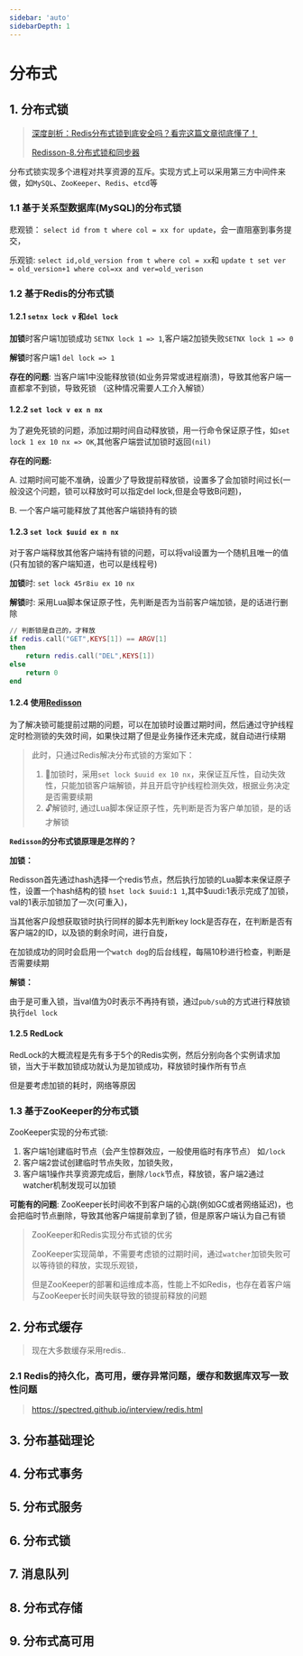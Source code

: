 ```yaml
---
sidebar: 'auto'
sidebarDepth: 1
---
```

# 分布式

## 1. 分布式锁

> [深度剖析：Redis分布式锁到底安全吗？看完这篇文章彻底懂了！](https://mp.weixin.qq.com/s/s8xjm1ZCKIoTGT3DCVA4aw)
>
> [Redisson-8.分布式锁和同步器](https://github.com/redisson/redisson/wiki/8.-%E5%88%86%E5%B8%83%E5%BC%8F%E9%94%81%E5%92%8C%E5%90%8C%E6%AD%A5%E5%99%A8)

分布式锁实现多个进程对共享资源的互斥。实现方式上可以采用第三方中间件来做，如`MySQL`、`ZooKeeper`、`Redis`、`etcd`等

### 1.1 基于关系型数据库(MySQL)的分布式锁

悲观锁： `select id from t where col = xx for update`，会一直阻塞到事务提交，

乐观锁: `select id,old_version from t where col = xx`和 `update t set ver = old_version+1 where col=xx and ver=old_verison`

### 1.2 基于Redis的分布式锁

#### 1.2.1 `setnx lock v` 和`del lock`

**加锁**时客户端1加锁成功 `SETNX lock 1 => 1`,客户端2加锁失败`SETNX lock 1 => 0`

**解锁**时客户端1 `del lock => 1`

**存在的问题**: 当客户端1中没能释放锁(如业务异常或进程崩溃)，导致其他客户端一直都拿不到锁，导致死锁 （这种情况需要人工介入解锁）

#### 1.2.2 `set lock v ex n nx`

为了避免死锁的问题，添加过期时间自动释放锁，用一行命令保证原子性，如`set lock 1 ex 10 nx => OK`,其他客户端尝试加锁时返回`(nil)`

**存在的问题:** 

A. 过期时间可能不准确，设置少了导致提前释放锁，设置多了会加锁时间过长(一般没这个问题，锁可以释放时可以指定del lock,但是会导致B问题)，

B. 一个客户端可能释放了其他客户端锁持有的锁

#### 1.2.3 `set lock $uuid ex n nx`

对于客户端释放其他客户端持有锁的问题，可以将val设置为一个随机且唯一的值(只有加锁的客户端知道，也可以是线程号)

**加锁**时: `set lock 45r8iu ex 10 nx` 

**解锁**时: 采用Lua脚本保证原子性，先判断是否为当前客户端加锁，是的话进行删除

```lua
// 判断锁是自己的，才释放
if redis.call("GET",KEYS[1]) == ARGV[1]
then
    return redis.call("DEL",KEYS[1])
else
    return 0
end
```

#### 1.2.4 使用[Redisson](https://github.com/redisson/redisson)

为了解决锁可能提前过期的问题，可以在加锁时设置过期时间，然后通过守护线程定时检测锁的失效时间，如果快过期了但是业务操作还未完成，就自动进行续期

> 此时，只通过Redis解决分布式锁的方案如下：
>
> 1. 🔐加锁时，采用`set lock $uuid ex 10 nx`，来保证互斥性，自动失效性，只能加锁客户端解锁，并且开启守护线程检测失效，根据业务决定是否需要续期
> 2. 🔓解锁时, 通过Lua脚本保证原子性，先判断是否为客户单加锁，是的话才解锁

**`Redisson`的分布式锁原理是怎样的？**

**加锁：**

Redisson首先通过hash选择一个redis节点，然后执行加锁的Lua脚本来保证原子性，设置一个hash结构的锁 `hset lock $uuid:1 1`,其中$uudi:1表示完成了加锁，val的1表示加锁加了一次(可重入)，

当其他客户段想获取锁时执行同样的脚本先判断key lock是否存在，在判断是否有客户端2的ID，以及锁的剩余时间，进行自旋，

在加锁成功的同时会启用一个`watch dog`的后台线程，每隔10秒进行检查，判断是否需要续期

**解锁：**

由于是可重入锁，当val值为0时表示不再持有锁，通过`pub/sub`的方式进行释放锁执行`del lock`

#### 1.2.5 RedLock

RedLock的大概流程是先有多于5个的Redis实例，然后分别向各个实例请求加锁，当大于半数加锁成功就认为是加锁成功，释放锁时操作所有节点

但是要考虑加锁的耗时，网络等原因

### 1.3 基于ZooKeeper的分布式锁

ZooKeeper实现的分布式锁: 

1. 客户端1创建临时节点（会产生惊群效应，一般使用临时有序节点） 如`/lock`
2. 客户端2尝试创建临时节点失败，加锁失败，
3. 客户端1操作共享资源完成后，删除`/lock`节点，释放锁，客户端2通过watcher机制发现可以加锁

**可能有的问题**: ZooKeeper长时间收不到客户端的心跳(例如GC或者网络延迟)，也会把临时节点删除，导致其他客户端提前拿到了锁，但是原客户端认为自己有锁

> ZooKeeper和Redis实现分布式锁的优劣
>
> ZooKeeper实现简单，不需要考虑锁的过期时间，通过`watcher`加锁失败可以等待锁的释放，实现乐观锁，
>
> 但是ZooKeeper的部署和运维成本高，性能上不如Redis，也存在着客户端与ZooKeeper长时间失联导致的锁提前释放的问题



## 2. 分布式缓存

> 现在大多数缓存采用redis..

### 2.1 Redis的持久化，高可用，缓存异常问题，缓存和数据库双写一致性问题

> https://spectred.github.io/interview/redis.html

## 3. 分布基础理论

## 4. 分布式事务

## 5. 分布式服务

## 6. 分布式锁

## 7. 消息队列

## 8. 分布式存储

## 9. 分布式高可用
